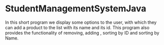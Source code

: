 # StudentManagementSystemJava
In this short program we display some options to the user, with which they can add a product to the list with its name and its id. This program also provides the functionality of removing, adding , sorting by ID and sorting by Name.
